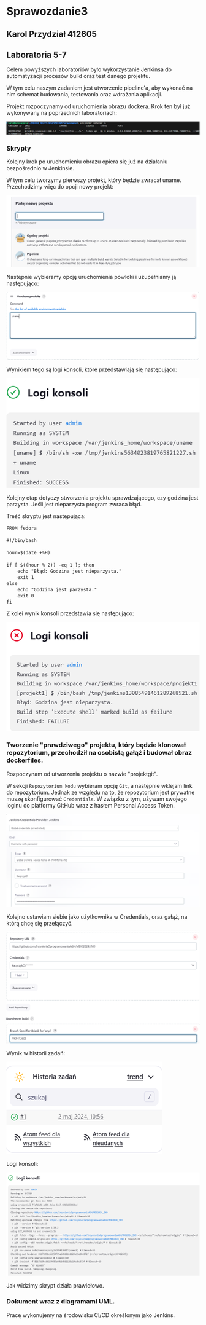# Sprawozdanie3
## Karol Przydział 412605

## Laboratoria 5-7

Celem powyższych laboratoriów było wykorzystanie Jenkinsa do automatyzacji procesów build oraz test danego projektu.

W tym celu naszym zadaniem jest utworzenie pipeline'a, aby wykonać na nim schemat budowania, testowania oraz wdrażania aplikacji.

Projekt rozpoczynamy od uruchomienia obrazu dockera. Krok ten był już wykonywany na poprzednich laboratoriach:

![obraz](obraz.png)

### Skrypty

Kolejny krok po uruchomieniu obrazu opiera się już na działaniu bezpośrednio w Jenkinsie.

W tym celu tworzymy pierwszy projekt, który będzie zwracał uname.
Przechodzimy więc do opcji nowy projekt:

![nowyprojekt](nowyprojekt.png)

Następnie wybieramy opcję uruchomienia powłoki i uzupełniamy ją następująco:

![uzupelnienie](unametworzenie.png)

Wynikiem tego są logi konsoli, które przedstawiają się następująco:

![unamewlaczenie](unamewlaczenie.png)

Kolejny etap dotyczy stworzenia projektu sprawdzającego, czy godzina jest parzysta. Jeśli jest nieparzysta program zwraca błąd.

Treść skryptu jest następująca:
```
FROM fedora

#!/bin/bash

hour=$(date +%H)

if [ $((hour % 2)) -eq 1 ]; then
    echo "Błąd: Godzina jest nieparzysta."
    exit 1
else
    echo "Godzina jest parzysta."
    exit 0
fi
```

Z kolei wynik konsoli przedstawia się następująco:

![skryptgodzina](skryptgodzina.png)


### Tworzenie "prawdziwego" projektu, który będzie klonował repozytorium, przechodził na osobistą gałąź i budował obraz dockerfiles.

Rozpoczynam od utworzenia projektu o nazwie "projektgit".

W sekcji `Repozytorium kodu` wybieram opcję `Git`, a następnie wklejam link do repozytorium. Jednak ze względu na to, że repozytorium jest prywatne muszę skonfigurować `Credentials`.
W związku z tym, używam swojego loginu do platformy GitHub wraz z hasłem Personal Access Token.

![git1](git1.png)

Kolejno ustawiam siebie jako użytkownika w Credentials, oraz gałąź, na którą chcę się przełączyć.

![git2](git2.png)

Wynik w historii zadań:

![git3](git3.png)

Logi konsoli:

![git4](git4.png)

Jak widzimy skrypt działa prawidłowo.


### Dokument wraz z diagramami UML.

Pracę wykonujemy na środowisku CI/CD określonym jako Jenkins. 







